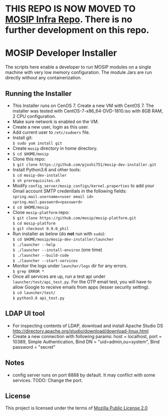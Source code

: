 # THIS REPO IS NOW MOVED TO [MOSIP Infra Repo](https://github.com/mosip/mosip-infra).  There is no further development on this repo.


# MOSIP Developer Installer

The scripts here enable a developer to run MOSIP modules on a single machine with very low memory configuration.  The module Jars are run directly without any containerization.  

## Running the Installer

- This Installer runs on CenOS 7. Create a new VM with CentOS 7. The installer was tested with CentOS-7-x86_64-DVD-1810.iso with 8GB RAM, 2 CPU configuration.
- Make sure network is enabled on the VM.
- Create a new user, login as this user.
- Add current user to `/etc/sudoers` file.     
- Install git:  
`$ sudo yum install git`
- Create `mosip` directory in home directory.
- `$ cd $HOME/mosip`
- Clone this repo:    
`$ git clone https://github.com/pjoshi751/mosip-dev-installer.git`
- Install Python3.6 and other tools:  
`$ cd mosip-dev-installer`  
`$ sh prerequisites.sh`
- Modify `config_server/mosip_configs/kernel.properties` to add your Gmail account SMTP credentials in the following fields:    
`spring.mail.username=<user email id>`   
 `spring.mail.password=<password>`
- `$ cd $HOME/mosip` 
- Clone `mosip-platform` repo:  
`$ git clone https://github.com/mosip/mosip-platform.git`    
`$ cd mosip-platform`  
`$ git checkout 0.9.0_phil`  
- Run installer as below (do **not** run with `sudo`):  
`$ cd $HOME/mosip/mosip-dev-installer/launcher`  
`$ ./launcher --help`  
`$ ./launcher --install-environ` (one time)  
`$ ./launcher --build-code`  
`$ ./launcher --start-services`  
- Monitor the logs under `launcher/logs` dir for any errors.  
`$ grep ERROR *`
- Once all services are up, run a test api under `launcher/test/api_test.py`. For the OTP email test, you will have to allow Google to receive emails from apps (lesser security setting).  
`$ cd launcher/test/`  
`$ python3.6 api_test.py`  

## LDAP UI tool
- For inspecting contents of LDAP, download and install Apache Studio DS
http://directory.apache.org/studio/download/download-linux.html
- Create a new connection with following params: host = localhost, port = 10389, Simple Authentication, Bind DN = "uid=admin,ou=system", Bind password = "secret"

## Notes
- config server runs on port 8888 by default.  It may conflict with some services. TODO: Change the port.

## License
This project is licensed under the terms of [Mozilla Public License 2.0](https://github.com/pjoshi751/mosip-dev-installer/blob/master/LICENSE)

